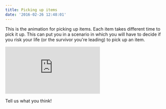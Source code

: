 ```yaml
---
title: Picking up items
date: '2016-02-26 12:48:01'
---
```


This is the animation for picking up items. Each item takes different time to pick it up. This can put you in a scenario in which you will have to decide if you risk your life (or the survivor you're leading) to pick up an item.

<iframe src='https://gfycat.com/ifr/DopeyAbsoluteDrongo' frameborder='0' scrolling='no'></iframe>

Tell us what you think!
